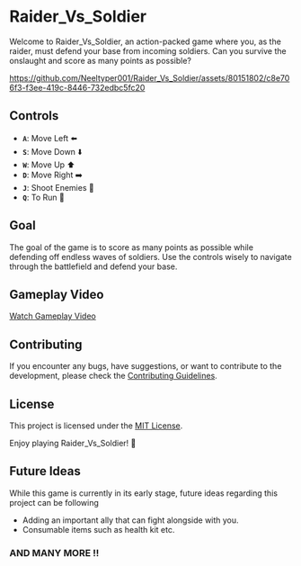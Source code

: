 # Raider_Vs_Soldier

Welcome to Raider_Vs_Soldier, an action-packed game where you, as the raider, must defend your base from incoming soldiers. Can you survive the onslaught and score as many points as possible?

https://github.com/Neeltyper001/Raider_Vs_Soldier/assets/80151802/c8e706f3-f3ee-419c-8446-732edbc5fc20

## Controls

- **`A`**: Move Left ⬅️
- **`S`**: Move Down ⬇️
- **`W`**: Move Up   ⬆️
- **`D`**: Move Right ➡️
- **`J`**: Shoot Enemies 🔫
- **`Q`**: To Run 🏃

## Goal

The goal of the game is to score as many points as possible while defending off endless waves of soldiers. Use the controls wisely to navigate through the battlefield and defend your base.

## Gameplay Video

[Watch Gameplay Video](./Assets/Raider_vs_soldier_gameplay.mp4)

## Contributing

If you encounter any bugs, have suggestions, or want to contribute to the development, please check the [Contributing Guidelines](CONTRIBUTING.md).

## License

This project is licensed under the [MIT License](LICENSE).

Enjoy playing Raider_Vs_Soldier! 👾

## Future Ideas
While this game is currently in its early stage, future ideas regarding this project can be following
- Adding an important ally that can fight alongside with you.
- Consumable items such as health kit etc.
### AND MANY MORE !!
